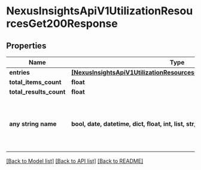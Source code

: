 # NexusInsightsApiV1UtilizationResourcesGet200Response


## Properties
Name | Type | Description | Notes
------------ | ------------- | ------------- | -------------
**entries** | [**[NexusInsightsApiV1UtilizationResourcesGet200ResponseEntriesInner]**](NexusInsightsApiV1UtilizationResourcesGet200ResponseEntriesInner.md) |  | [optional] 
**total_items_count** | **float** |  | [optional] 
**total_results_count** | **float** |  | [optional] 
**any string name** | **bool, date, datetime, dict, float, int, list, str, none_type** | any string name can be used but the value must be the correct type | [optional]

[[Back to Model list]](../README.md#documentation-for-models) [[Back to API list]](../README.md#documentation-for-api-endpoints) [[Back to README]](../README.md)


